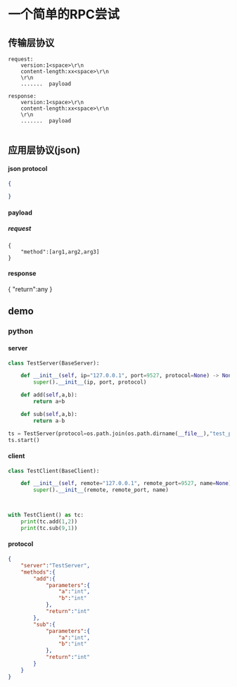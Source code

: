 # 一个简单的RPC尝试
## 传输层协议
```text
request:
    version:1<space>\r\n
    content-length:xx<space>\r\n
    \r\n
    .......  payload

```

```text
response:
    version:1<space>\r\n
    content-length:xx<space>\r\n
    \r\n
    .......  payload    


```
## 应用层协议(json)
#### json protocol
```json
{
    
}

```
#### payload
##### request
```
{
    "method":[arg1,arg2,arg3]
}

```
#### response
{
    "return":any
}


## demo

### python

#### server
```python
class TestServer(BaseServer):

    def __init__(self, ip="127.0.0.1", port=9527, protocol=None) -> None:
        super().__init__(ip, port, protocol)

    def add(self,a,b):
        return a+b

    def sub(self,a,b):
        return a-b

ts = TestServer(protocol=os.path.join(os.path.dirname(__file__),"test_protocol.json"))
ts.start()

```

#### client
```python
class TestClient(BaseClient):

    def __init__(self, remote="127.0.0.1", remote_port=9527, name=None) -> None:
        super().__init__(remote, remote_port, name)



with TestClient() as tc:
    print(tc.add(1,2))
    print(tc.sub(9,1))


```

#### protocol
```json
{
    "server":"TestServer",
    "methods":{
        "add":{
            "parameters":{
                "a":"int",
                "b":"int"
            },
            "return":"int"
        },
        "sub":{
            "parameters":{
                "a":"int",
                "b":"int"
            },
            "return":"int"
        }
    }
}

```

